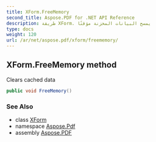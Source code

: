 ```yaml
---
title: XForm.FreeMemory
second_title: Aspose.PDF for .NET API Reference
description: طريقة XForm. يمسح البيانات المخزنة مؤقتًا
type: docs
weight: 120
url: /ar/net/aspose.pdf/xform/freememory/
---
```

## XForm.FreeMemory method

Clears cached data

```csharp
public void FreeMemory()
```

### See Also

* class [XForm](../)
* namespace [Aspose.Pdf](../../../aspose.pdf/)
* assembly [Aspose.PDF](../../../)